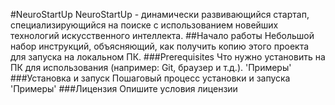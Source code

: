 #NeuroStartUp
NeuroStartUp - динамически развивающийся стартап, специализирующийся на поиске с использованием новейших технологий искусственного интеллекта.
##Начало работы
Небольшой набор инструкций, объясняющий, как получить копию этого проекта для запуска на локальном ПК.
###Prerequisites
Что нужно установить на ПК для использования (например: Git, браузер и т.д.).
'Примеры'
###Установка и запуск
Пошаговый процесс установки и запуска
'Примеры'
###Лицензия
Опишите условия лицензии

